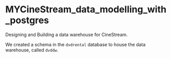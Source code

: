 # MYCineStream_data_modelling_with_postgres
Designing and Building a data warehouse for CineStream.

We created a schema in the `dvdrental` database to house the data warehouse, called `dvddw`.
